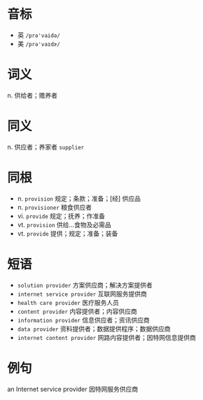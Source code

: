 # 音标

- 英 `/prə'vaidə/`
- 美 `/prə'vaɪdɚ/`

# 词义

n. 供给者；赡养者


# 同义

n. 供应者；养家者
`supplier`

# 同根

- n. `provision` 规定；条款；准备；[经] 供应品
- n. `provisioner` 粮食供应者
- vi. `provide` 规定；抚养；作准备
- vt. `provision` 供给…食物及必需品
- vt. `provide` 提供；规定；准备；装备

# 短语

- `solution provider` 方案供应商；解决方案提供者
- `internet service provider` 互联网服务提供商
- `health care provider` 医疗服务人员
- `content provider` 内容提供者；内容供应商
- `information provider` 信息供应者；资讯供应商
- `data provider` 资料提供者；数据提供程序；数据供应商
- `internet content provider` 网路内容提供者；因特网信息提供商

# 例句

an Internet service provider
因特网服务供应商



